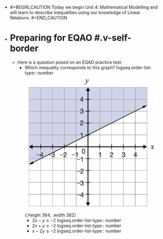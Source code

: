 - #+BEGIN_CAUTION
  Today we begin Unit 4:  Mathematical Modelling and will learn to describe inequalities using our knowledge of Linear Relations.
  #+END_CAUTION
- # Preparing for EQAO #.v-self-border
	- Here is a question posed on an EQAO practice test:
		- Which inequality corresponds to this graph?
		  logseq.order-list-type:: number
		  ![image.png](../assets/image_1748372403293_0.png){:height 364, :width 382}
			- $2x-y\leq-2$
			  logseq.order-list-type:: number
			- $2x+y\le-2$
			  logseq.order-list-type:: number
			- $x-2y\le-2$
			  logseq.order-list-type:: number